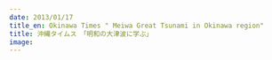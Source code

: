 ```yaml
---
date: 2013/01/17
title_en: Okinawa Times " Meiwa Great Tsunami in Okinawa region"
title: 沖縄タイムス　「明和の大津波に学ぶ」
image:
---
```

